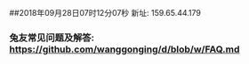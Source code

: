 ##2018年09月28日07时12分07秒 新址: 159.65.44.179
### 兔友常见问题及解答: https://github.com/wanggonging/d/blob/w/FAQ.md
